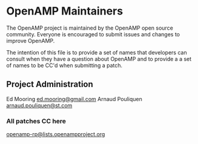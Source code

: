 # OpenAMP Maintainers

The OpenAMP project is maintained by the OpenAMP open source
community. Everyone is encouraged to submit issues and changes to
improve OpenAMP.

The intention of this file is to provide a set of names that developers
can consult when they have a question about OpenAMP and to provide a a
set of names to be CC'd when submitting a patch.


## Project Administration
Ed Mooring <ed.mooring@gmail.com>
Arnaud Pouliquen <arnaud.pouliquen@st.com>

### All patches CC here
openamp-rp@lists.openampproject.org
